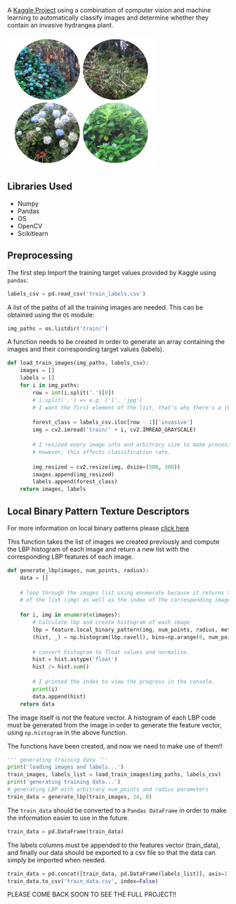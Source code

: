 A [Kaggle Project](https://www.kaggle.com/c/invasive-species-monitoring) using a combination of computer vision and machine learning to automatically classify images and determine whether they contain an invasive hydrangea plant.

<img src="https://github.com/jack-morgan/Personal-Website/raw/gh-pages/Images/invasiveIntro.png" width="340" height="300" />


## Libraries Used

- Numpy
- Pandas
- OS
- OpenCV
- Scikitlearn

## Preprocessing

The first step Import the training target values provided by Kaggle using `pandas`:

```python
labels_csv = pd.read_csv('train_labels.csv')
```
A list of the paths of all the training images are needed. This can be obtained using the `OS` module:

```python
img_paths = os.listdir('train/')
```
A function needs to be created in order to generate an array containing the images and their corresponding target values (labels).

```python
def load_train_images(img_paths, labels_csv):
    images = []
    labels = []
    for i in img_paths:
        row = int(i.split('.')[0])
        # i.split('.') => e.g. ['1', 'jpg']
        # I want the first element of the list, that's why there's a [0]
        
        forest_class = labels_csv.iloc[row - 1]['invasive']
        img = cv2.imread('train/' + i, cv2.IMREAD_GRAYSCALE)
        
        # I resized every image into and arbitrary size to make processing time faster
        # However, this affects classification rate.
        
        img_resized = cv2.resize(img, dsize=(500, 300))
        images.append(img_resized)
        labels.append(forest_class)
    return images, labels
```

## Local Binary Pattern Texture Descriptors

For more information on local binary patterns please [click here](https://www.pyimagesearch.com/2015/12/07/local-binary-patterns-with-python-opencv/)

This function takes the list of images we created previously and compute the LBP histogram of each image and return a new list with the corresponding LBP features of each image.

```python
def generate_lbp(images, num_points, radius):
    data = []

    # loop through the images list using enumerate because it returns the element
    # of the list (img) as well as the index of the corresponding image (i)
    
    for i, img in enumerate(images):
        # Calculate lbp and create histogram of each image
        lbp = feature.local_binary_pattern(img, num_points, radius, method='uniform')
        (hist, _) = np.histogram(lbp.ravel(), bins=np.arange(0, num_points + 3), range=(0, num_points + 2))

        # convert histogram to float values and normalise.
        hist = hist.astype('float')
        hist /= hist.sum()

        # I printed the index to view the progress in the console.
        print(i)
        data.append(hist)
    return data
```
The image itself is not the feature vector. A histogram of each LBP code must be generated from the image in order to generate the feature vector, using `np.histogram` in the above function.

The functions have been created, and now we need to make use of them!!

```python
''' generating training data '''
print('loading images and labels...')
train_images, labels_list = load_train_images(img_paths, labels_csv)
print('generating training data...')
# generating LBP with arbitrary num_points and radius parameters
train_data = generate_lbp(train_images, 24, 8)
```
The `train_data` should be converted to a `Pandas DataFrame` in order to make the information easier to use in the future.

```python
train_data = pd.DataFrame(train_data)
```
The labels columns must be appended to the features vector (train_data), and finally our data should be exported to a csv file so that the data can simply be imported when needed.

```python
train_data = pd.concat([train_data, pd.DataFrame(labels_list)], axis=1)
train_data.to_csv('train_data.csv', index=False)
```

PLEASE COME BACK SOON TO SEE THE FULL PROJECT!!
